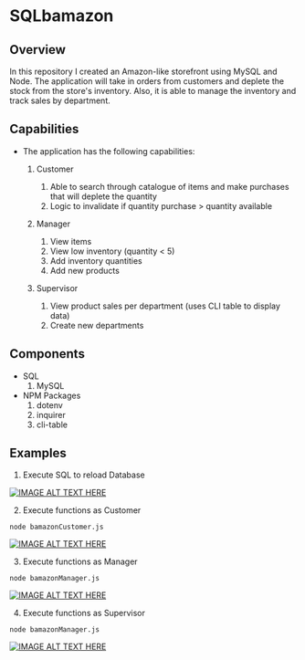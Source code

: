 
# SQLbamazon

## Overview
In this repository I created an Amazon-like storefront using MySQL and Node. The application will take in orders from customers and deplete the stock from the store's inventory. Also, it is able to manage the inventory and track sales by department.

## Capabilities
* The application has the following capabilities:
    1. Customer
        1. Able to search through catalogue of items and make purchases that will deplete the quantity
        2. Logic to invalidate if quantity purchase > quantity available
    2. Manager
        1. View items
        2. View low inventory (quantity < 5)
        3. Add inventory quantities
        4. Add new products
        
    3. Supervisor
        1. View product sales per department (uses CLI table to display data)
        2. Create new departments


## Components
* SQL
  1. MySQL
* NPM Packages
  1. dotenv
  2. inquirer
  3. cli-table

## Examples

1. Execute SQL to reload Database

[![IMAGE ALT TEXT HERE](https://user-images.githubusercontent.com/41662459/48976232-81b8b200-f038-11e8-998f-41536cdd98df.png)](https://drive.google.com/file/d/1lZXKdtuzehNcj61vL9ymK81nHjd0cyaN/view)


2. Execute functions as Customer
```
node bamazonCustomer.js
```
[![IMAGE ALT TEXT HERE](https://user-images.githubusercontent.com/41662459/48976273-77e37e80-f039-11e8-8e61-f2a92e6ed7e2.png)](https://drive.google.com/file/d/1v3lvqU-qrXdPC-cHkKxds3NtX-NteU8B/view)

3. Execute functions as Manager
```
node bamazonManager.js
```
[![IMAGE ALT TEXT HERE](https://user-images.githubusercontent.com/41662459/48976273-77e37e80-f039-11e8-8e61-f2a92e6ed7e2.png)](https://drive.google.com/file/d/1c1fhAo9wqwFZplzUfajoE5fyuLUfxn22/view)

4. Execute functions as Supervisor
```
node bamazonManager.js
```
[![IMAGE ALT TEXT HERE](https://user-images.githubusercontent.com/41662459/48976401-ba0dbf80-f03b-11e8-8236-1682fa3c7493.png)](https://drive.google.com/file/d/14Yg9bt9seAYTdML0TSihsMKlexU35cyv/view)
